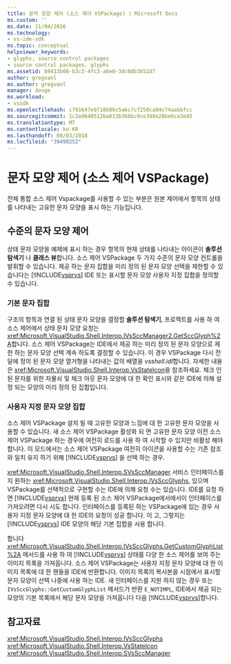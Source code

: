```yaml
---
title: 문자 모양 제어 (소스 제어 VSPackage) | Microsoft Docs
ms.custom: ''
ms.date: 11/04/2016
ms.technology:
- vs-ide-sdk
ms.topic: conceptual
helpviewer_keywords:
- glyphs, source control packages
- source control packages, glyphs
ms.assetid: b9413b08-b3c3-4fc3-a6e0-3dc0db3652d7
author: gregvanl
ms.author: gregvanl
manager: douge
ms.workload:
- vssdk
ms.openlocfilehash: c791647e9718686c5a6c7cf250ca84c74aabbfcc
ms.sourcegitcommit: 1c2ed640512ba613b3bbbc9ce348e28be6ca3e45
ms.translationtype: MT
ms.contentlocale: ko-KR
ms.lasthandoff: 08/03/2018
ms.locfileid: "39499252"
---
```

# <a name="glyph-control-source-control-vspackage"></a>문자 모양 제어 (소스 제어 VSPackage)
전체 통합 소스 제어 Vspackage를 사용할 수 있는 부분은 원본 제어에서 항목의 상태를 나타내는 고유한 문자 모양을 표시 하는 기능입니다.  
  
## <a name="levels-of-glyph-control"></a>수준의 문자 모양 제어  
 상태 문자 모양을 예제에 표시 하는 경우 항목의 현재 상태를 나타내는 아이콘이 **솔루션 탐색기** 나 **클래스 뷰**합니다. 소스 제어 VSPackage 두 가지 수준의 문자 모양 컨트롤을 발휘할 수 있습니다. 제공 하는 문자 집합을 미리 정의 된 문자 모양 선택을 제한할 수 있습니다는 [!INCLUDE[vsprvs](../../code-quality/includes/vsprvs_md.md)] IDE 또는 표시할 문자 모양 사용자 지정 집합을 정의할 수 있습니다.  
  
### <a name="default-set-of-glyphs"></a>기본 문자 집합  
 구조의 항목과 연결 된 상태 문자 모양을 결정할 **솔루션 탐색기**, 프로젝트를 사용 하 여 소스 제어에서 상태 문자 모양 요청는 <xref:Microsoft.VisualStudio.Shell.Interop.IVsSccManager2.GetSccGlyph%2A>합니다. 소스 제어 VSPackage는 IDE에서 제공 하는 미리 정의 된 문자 모양으로 제한 하는 문자 모양 선택 계속 하도록 결정할 수 있습니다. 이 경우 VSPackage 다시 전달에 정의 된 문자 모양 열거형을 나타내는 값의 배열을 *vsshell.idl*합니다. 자세한 내용은 <xref:Microsoft.VisualStudio.Shell.Interop.VsStateIcon>을 참조하세요. 체크 인 된 문자를 위한 자물쇠 및 체크 아웃 문자 모양에 대 한 확인 표시와 같은 IDE에 의해 설정 되는 모양의 미리 정의 된 집합입니다.  
  
### <a name="custom-set-of-glyphs"></a>사용자 지정 문자 모양 집합  
 소스 제어 VSPackage 설치 될 때 고유한 모양과 느낌에 대 한 고유한 문자 모양을 사용할 수 있습니다. 새 소스 제어 VSPackage 활성화 되 면 고유한 문자 모양 이전 소스 제어 VSPackage 하는 경우에 여전히 로드를 사용 하 여 시작할 수 있지만 비활성 해야 합니다. 이 모드에서는 소스 제어 VSPackage 여전히 아이콘을 사용할 수는 기존 참조와 일치 유지 하기 위해 [!INCLUDE[vsprvs](../../code-quality/includes/vsprvs_md.md)] 을 선택 하는 경우.  
  
 <xref:Microsoft.VisualStudio.Shell.Interop.SVsSccManager> 서비스 인터페이스를 지 원하는 <xref:Microsoft.VisualStudio.Shell.Interop.IVsSccGlyphs>, 있으며 VSPackage를 선택적으로 구현할 수는 IDE에 의해 요청 수는 있습니다. IDE를 요청 하면 [!INCLUDE[vsprvs](../../code-quality/includes/vsprvs_md.md)] 현재 등록 된 소스 제어 VSPackage에서에서이 인터페이스를 가져오려면 다시 시도 합니다. 인터페이스를 등록된 하는 VSPackage에 있는 경우 사용자 지정 문자 모양에 대 한 IDE의 요청이 성공 합니다. 이 고, 그렇지는 [!INCLUDE[vsprvs](../../code-quality/includes/vsprvs_md.md)] IDE 모양의 해당 기본 집합을 사용 합니다.  
  
 합니다 <xref:Microsoft.VisualStudio.Shell.Interop.IVsSccGlyphs.GetCustomGlyphList%2A> 메서드를 사용 하 여 [!INCLUDE[vsprvs](../../code-quality/includes/vsprvs_md.md)] 상태를 다양 한 소스 제어를 보여 주는 이미지 목록을 가져옵니다. 소스 제어 VSPackage는 사용자 지정 문자 모양에 대 한 이미지 목록에 대 한 핸들을 IDE에 반환합니다. 이미지 목록의 복사본을 시점에서 표시할 문자 모양이 선택 나중에 사용 하는 IDE. 새 인터페이스를 지원 하지 않는 경우 또는 `IVsSccGlyphs::GetCustomGlyphList` 메서드가 반환 `E_NOTIMPL`, IDE에서 제공 되는 모양의 기본 목록에서 해당 문자 모양을 가져옵니다 다음 [!INCLUDE[vsprvs](../../code-quality/includes/vsprvs_md.md)]합니다.  
  
## <a name="see-also"></a>참고자료  
 <xref:Microsoft.VisualStudio.Shell.Interop.IVsSccGlyphs>   
 <xref:Microsoft.VisualStudio.Shell.Interop.VsStateIcon>   
 <xref:Microsoft.VisualStudio.Shell.Interop.SVsSccManager>